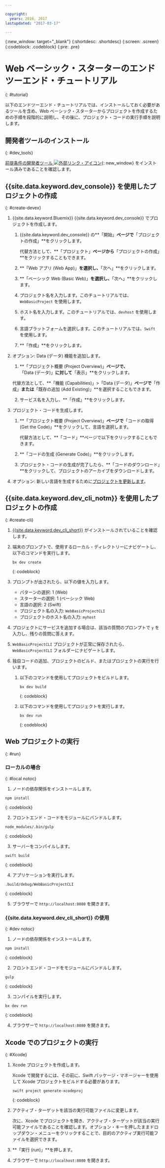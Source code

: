 ```yaml
---

copyright:
  years: 2016, 2017
lastupdated: "2017-03-17"

---
```

{:new_window: target="_blank"}
{:shortdesc: .shortdesc}
{:screen: .screen}
{:codeblock: .codeblock}
{:pre: .pre}

# Web ベーシック・スターターのエンドツーエンド・チュートリアル
{: #tutorial}

以下のエンドツーエンド・チュートリアルでは、インストールしておく必要があるツールを含め、Web ベーシック・スターターからプロジェクトを作成するための手順を段階的に説明し、その後に、プロジェクト・コードの実行手順を説明します。

## 開発者ツールのインストール
{: #dev_tools}

[前提条件の開発者ツール ![外部リンク・アイコン](../icons/launch-glyph.svg "外部リンク・アイコン")](get_code.html#prereq-dev-tools){: new_window} をインストール済みであることを確認します。


## {{site.data.keyword.dev_console}} を使用したプロジェクトの作成
{: #create-devex}

1. {{site.data.keyword.Bluemix}} {{site.data.keyword.dev_console}} でプロジェクトを作成します。

	1. {{site.data.keyword.dev_console}} の**「開始」**ページで**「プロジェクトの作成」**をクリックします。

		代替方法として、**「プロジェクト」**ページから**「プロジェクトの作成」**をクリックすることもできます。

	2. **「Web アプリ (Web App)」**を選択し、**「次へ」**をクリックします。

	3. **「ベーシック Web (Basic Web)」**を選択し、**「次へ」**をクリックします。

	4. プロジェクト名を入力します。このチュートリアルでは、`WebBasicProject` を使用します。   

	5. ホスト名を入力します。このチュートリアルでは、`devhost` を使用します。 

	6. 言語プラットフォームを選択します。このチュートリアルでは、`Swift` を使用します。
   
	7. **「作成」**をクリックします。

2. オプション: Data (データ) 機能を追加します。

	1. **「プロジェクト概要 (Project Overview)」**ページで、**「Data (データ)」**に対して**「表示」**をクリックします。

      代替方法として、**「機能 (Capabilities)」>「Data (データ)」**ページで**「作成」**または**「既存の追加 (Add Existing)」**を選択することもできます。

   2. サービス名を入力し、**「作成」**をクリックします。


3. プロジェクト・コードを生成します。

	1. **「プロジェクト概要 (Project Overview)」**ページで**「コードの取得 (Get the Code)」**をクリックして、言語を選択します。
   
		代替方法として、**「コード」**ページで以下をクリックすることもできます。
      
	2. **「コードの生成 (Generate Code)」**をクリックします。
   
	3. プロジェクト・コードの生成が完了したら、**「コードのダウンロード」**をクリックして、プロジェクトのアーカイブをダウンロードします。

4. オプション: 新しい言語を生成するために[プロジェクトを更新します](project_overview_page.html#update_language)。


## {{site.data.keyword.dev_cli_notm}} を使用したプロジェクトの作成
{: #create-cli}

1. [{{site.data.keyword.dev_cli_short}}](dev_cli.html) がインストールされていることを確認します。

2. 端末のプロンプトで、使用するローカル・ディレクトリーにナビゲートし、以下のコマンドを実行します。
  
	```
	bx dev create
	```
	{: codeblock}


3. プロンプトが出されたら、以下の値を入力します。

	* パターンの選択: 1 (Web)
	* スターターの選択: 1 (ベーシック Web)
	* 言語の選択: 2 (Swift)
	* プロジェクト名の入力: `WebBasicProjectCLI`
	* プロジェクトのホスト名の入力: `myhost`

4. プロジェクトにサービスを追加する場合は、該当の質問のプロンプトで `y` を入力し、残りの質問に答えます。

5. `WebBasicProjectCLI` プロジェクトが正常に保存されたら、`WebBasicProjectCLI` フォルダーにナビゲートします。

6. 独自コードの追加、プロジェクトのビルド、またはプロジェクトの実行を行います。
 
	1. 以下のコマンドを使用してプロジェクトをビルドします。
   
		```
 		bx dev build
 		```     
		{: codeblock}

	2. 以下のコマンドを使用してプロジェクトを実行します。
 
		```
		bx dev run
		```
		{: codeblock}


## Web プロジェクトの実行
{: #run}

### ローカルの場合
{: #local notoc}

1. ノードの依存関係をインストールします。

  ```
  npm install
  ```
  {: codeblock}

2. フロントエンド・コードをモジュールにバンドルします。

  ```
  node_modules/.bin/gulp
  ```
  {: codeblock}

3. サーバーをコンパイルします。

  ```
  swift build
  ```
  {: codeblock}

4. アプリケーションを実行します。

  ```
  .build/debug/WebBasicProjectCLI
  ```
  {: codeblock}

5. ブラウザーで `http://localhost:8080` を開きます。


### {{site.data.keyword.dev_cli_short}} の使用
{: #dev notoc}

1. ノードの依存関係をインストールします。

  ```
  npm install
  ```
  {: codeblock}

2. フロントエンド・コードをモジュールにバンドルします。

  ```
  gulp
  ```
  {: codeblock}

3. コンパイルを実行します。

  ```
  bx dev run
  ```
  {: codeblock}

4. ブラウザーで `http://localhost:8080` を開きます。


## Xcode でのプロジェクトの実行
{: #Xcode}

1. Xcode プロジェクトを作成します。

	Xcode で開発するには、その前に、Swift パッケージ・マネージャーを使用して Xcode プロジェクトをビルドする必要があります。
	
	```
	swift project generate-xcodeproj
	```
	{: codeblock}

2. アクティブ・ターゲットを該当の実行可能ファイルに変更します。

	次に、Xcode でプロジェクトを開き、アクティブ・ターゲットが該当の実行可能ファイルであることを確認します。オプション・キーを押したままドロップダウン・メニューをクリックすることで、目的のアクティブ実行可能ファイルを選択できます。

3. **「実行 (run)」**を押します。

4. ブラウザーで `http://localhost:8080` を開きます。

